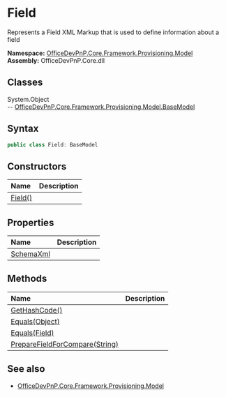 # Field
Represents a Field XML Markup that is used to define information about a field  

**Namespace:** [OfficeDevPnP.Core.Framework.Provisioning.Model](OfficeDevPnP.Core.Framework.Provisioning.Model.md)  
**Assembly:** OfficeDevPnP.Core.dll  
## Classes
System.Object  
-- [OfficeDevPnP.Core.Framework.Provisioning.Model.BaseModel](OfficeDevPnP.Core.Framework.Provisioning.Model.BaseModel.md)
## Syntax
```C#
public class Field: BaseModel
```
## Constructors
|**Name**|**Description**|
|:-----|:-----|
| [Field()](Fieldconstructor1details.md) | 
## Properties
|**Name**|**Description**|
|:-----|:-----|
| [SchemaXml](Field.SchemaXml.md) | 
## Methods
|**Name**|**Description**|
|:-----|:-----|
| [GetHashCode()](FieldGetHashCode.md) | 
| [Equals(Object)](FieldEqualsObject.md) | 
| [Equals(Field)](FieldEqualsField.md) | 
| [PrepareFieldForCompare(String)](FieldPrepareFieldForCompareString.md) | 
## See also
- [OfficeDevPnP.Core.Framework.Provisioning.Model](OfficeDevPnP.Core.Framework.Provisioning.Model.md)
